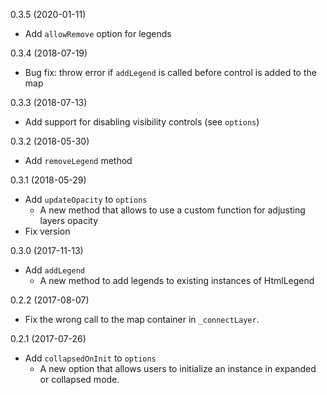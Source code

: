 0.3.5 (2020-01-11)
  * Add `allowRemove` option for legends

0.3.4 (2018-07-19)
  * Bug fix: throw error if `addLegend` is called before control is added to the map

0.3.3 (2018-07-13)
  * Add support for disabling visibility controls (see `options`)

0.3.2 (2018-05-30)
  * Add `removeLegend` method

0.3.1 (2018-05-29)
  * Add `updateOpacity` to `options`
    - A new method that allows to use a custom function for adjusting layers opacity
  * Fix version

0.3.0 (2017-11-13)
  * Add `addLegend`
    - A new method to add legends to existing instances of HtmlLegend

0.2.2 (2017-08-07)
  * Fix the wrong call to the map container in `_connectLayer`.

0.2.1 (2017-07-26)
  * Add `collapsedOnInit` to `options`
    - A new option that allows users to initialize an instance in expanded or collapsed mode.

